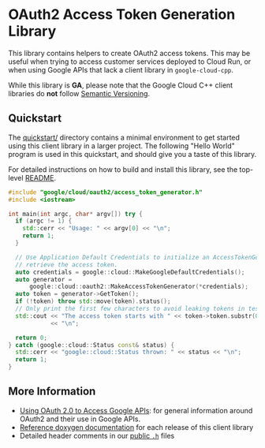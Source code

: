 # OAuth2 Access Token Generation Library

This library contains helpers to create OAuth2 access tokens. This may be useful
when trying to access customer services deployed to Cloud Run, or when using
Google APIs that lack a client library in `google-cloud-cpp`.

While this library is **GA**, please note that the Google Cloud C++ client
libraries do **not** follow [Semantic Versioning](https://semver.org/).

## Quickstart

The [quickstart/](quickstart/README.md) directory contains a minimal environment
to get started using this client library in a larger project. The following
"Hello World" program is used in this quickstart, and should give you a taste of
this library.

For detailed instructions on how to build and install this library, see the
top-level [README](/README.md#building-and-installing).

<!-- inject-quickstart-start -->

```cc
#include "google/cloud/oauth2/access_token_generator.h"
#include <iostream>

int main(int argc, char* argv[]) try {
  if (argc != 1) {
    std::cerr << "Usage: " << argv[0] << "\n";
    return 1;
  }

  // Use Application Default Credentials to initialize an AccessTokenGenerator
  // retrieve the access token.
  auto credentials = google::cloud::MakeGoogleDefaultCredentials();
  auto generator =
      google::cloud::oauth2::MakeAccessTokenGenerator(*credentials);
  auto token = generator->GetToken();
  if (!token) throw std::move(token).status();
  // Only print the first few characters to avoid leaking tokens in test logs.
  std::cout << "The access token starts with " << token->token.substr(0, 16)
            << "\n";

  return 0;
} catch (google::cloud::Status const& status) {
  std::cerr << "google::cloud::Status thrown: " << status << "\n";
  return 1;
}
```

<!-- inject-quickstart-end -->

## More Information

- [Using OAuth 2.0 to Access Google APIs]: for general information around OAuth2
  and their use in Google APIs.
- [Reference doxygen documentation][doxygen-link] for each release of this
  client library
- Detailed header comments in our [public `.h`][source-link] files

[doxygen-link]: https://cloud.google.com/cpp/docs/reference/oauth2/latest/
[source-link]: https://github.com/googleapis/google-cloud-cpp/tree/main/google/cloud/oauth2
[using oauth 2.0 to access google apis]: https://developers.google.com/identity/protocols/oauth2
